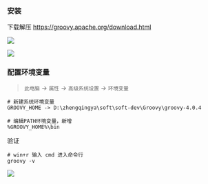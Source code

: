 ### 安装

下载解压 https://groovy.apache.org/download.html

![](images/groovy-download.png)

![](images/groovy-download-2.png)

### 配置环境变量

> `此电脑` -> `属性` -> `高级系统设置` -> `环境变量`

```
# 新建系统环境变量
GROOVY_HOME -> D:\zhengqingya\soft\soft-dev\Groovy\groovy-4.0.4

# 编辑PATH环境变量，新增
%GROOVY_HOME%\bin
```

验证

```
# win+r 输入 cmd 进入命令行
groovy -v
```

![](images/groovy-v.png)